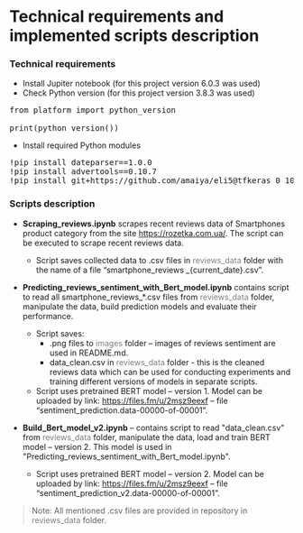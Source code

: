 # Technical requirements and implemented scripts description

### Technical requirements 

* Install Jupiter notebook (for this project version 6.0.3 was used)
* Check Python version (for this project version 3.8.3 was used)
<pre>
from platform import python_version

print(python_version())
</pre>
* Install required Python modules
<pre>
!pip install dateparser==1.0.0
!pip install advertools==0.10.7
!pip install git+https://github.com/amaiya/eli5@tfkeras_0_10_1
</pre>

### Scripts description 

* **Scraping_reviews.ipynb** scrapes recent reviews data of Smartphones product category from the site https://rozetka.com.ua/. The script can be executed to scrape recent reviews data.
    * Script saves collected data to .csv files in <span style="color:grey">reviews_data</span> folder with the name of a file “smartphone_reviews _{current_date}.csv”. 

* **Predicting_reviews_sentiment_with_Bert_model.ipynb** contains script to read all smartphone_reviews_*.csv files from <span style="color:grey">reviews_data</span> folder, manipulate the data, build prediction models and evaluate their performance. 
    * Script saves:
        * .png files to <span style="color:grey">images</span> folder – images of reviews sentiment are used in README.md. 
        * data_clean.csv in <span style="color:grey">reviews_data</span> folder - this is the cleaned reviews data which can be used for conducting experiments and training different versions of models in separate scripts. 
    * Script uses pretrained BERT model – version 1. Model can be uploaded by link: https://files.fm/u/2msz9eexf – file “sentiment_prediction.data-00000-of-00001”.

* **Build_Bert_model_v2.ipynb** – contains script to read "data_clean.csv" from <span style="color:grey">reviews_data</span> folder, manipulate the data, load and train BERT model – version 2. This model is used in "Predicting_reviews_sentiment_with_Bert_model.ipynb". 
    * Script uses pretrained BERT model – version 2. Model can be uploaded by link: https://files.fm/u/2msz9eexf – file “sentiment_prediction_v2.data-00000-of-00001”.

>Note: All mentioned .csv files are provided in repository in <span style="color:grey">reviews_data</span> folder.